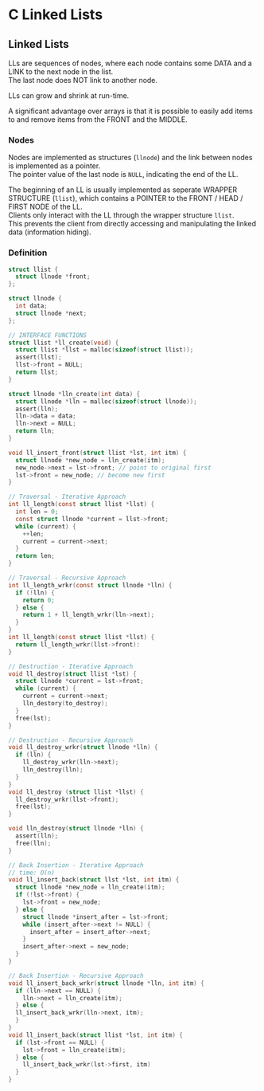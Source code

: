 # C Linked Lists

## Linked Lists
LLs are sequences of nodes, where each node contains some DATA and a LINK to the next node in the list. <br>
The last node does NOT link to another node. 

LLs can grow and shrink at run-time.

A significant advantage over arrays is that it is possible to easily add items to and remove items from the FRONT and the MIDDLE.

### Nodes
Nodes are implemented as structures (`llnode`) and the link between nodes is implemented as a pointer.<br>
The pointer value of the last node is `NULL`, indicating the end of the LL.

The beginning of an LL is usually implemented as seperate WRAPPER STRUCTURE (`llist`), which contains a POINTER to the FRONT / HEAD / FIRST NODE of the LL. <br>
Clients only interact with the LL through the wrapper structure `llist`. <br>
This prevents the client from directly accessing and manipulating the linked data (information hiding).

### Definition
```C
struct llist {
  struct llnode *front;
};

struct llnode {
  int data;
  struct llnode *next;
};

// INTERFACE FUNCTIONS
struct llist *ll_create(void) {
  struct llist *llst = malloc(sizeof(struct llist));
  assert(llst);
  llst->front = NULL;
  return llst;
}

struct llnode *lln_create(int data) {
  struct llnode *lln = malloc(sizeof(struct llnode));
  assert(lln);
  lln->data = data;
  lln->next = NULL;
  return lln;
}

void ll_insert_front(struct llist *lst, int itm) {
  struct llnode *new_node = lln_create(itm);
  new_node->next = lst->front; // point to original first
  lst->front = new_node; // become new first
}

// Traversal - Iterative Approach
int ll_length(const struct llist *llst) {
  int len = 0;
  const struct llnode *current = llst->front;
  while (current) {
    ++len;
    current = current->next;
  }
  return len;
}

// Traversal - Recursive Approach
int ll_length_wrkr(const struct llnode *lln) {
  if (!lln) {
    return 0;
  } else {
    return 1 + ll_length_wrkr(lln->next);
  }
}
int ll_length(const struct llist *llst) {
  return ll_length_wrkr(llst->front):
}

// Destruction - Iterative Approach
void ll_destroy(struct llist *lst) {
  struct llnode *current = lst->front;
  while (current) {
    current = current->next;
    lln_destory(to_destroy);
  }
  free(lst);
}

// Destruction - Recursive Approach
void ll_destroy_wrkr(struct llnode *lln) {
  if (lln) {
    ll_destroy_wrkr(lln->next);
    lln_destroy(lln);
  }
}
void ll_destroy (struct llist *llst) {
  ll_destroy_wrkr(llst->front);
  free(lst);
}

void lln_destroy(struct llnode *lln) {
  assert(lln);
  free(lln);
}

// Back Insertion - Iterative Approach
// time: O(n)
void ll_insert_back(struct llst *lst, int itm) {
  struct llnode *new_node = lln_create(itm);
  if (!lst->front) {
    lst->front = new_node;
  } else {
    struct llnode *insert_after = lst->front;
    while (insert_after->next != NULL) {
      insert_after = insert_after->next;
    }
    insert_after->next = new_node;
  }
}

// Back Insertion - Recursive Approach
void ll_insert_back_wrkr(struct llnode *lln, int itm) {
  if (lln->next == NULL) {
    lln->next = lln_create(itm);
  } else {
  ll_insert_back_wrkr(lln->next, itm);
  }
}
void ll_insert_back(struct llist *lst, int itm) {
  if (lst->front == NULL) {
    lst->front = lln_create(itm);
  } else {
    ll_insert_back_wrkr(lst->first, itm)
  }
}

```
















